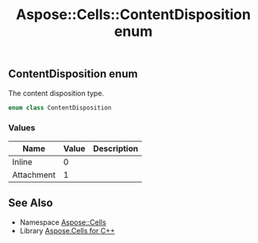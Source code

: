 ﻿---
title: Aspose::Cells::ContentDisposition enum
linktitle: ContentDisposition
second_title: Aspose.Cells for C++ API Reference
description: 'Aspose::Cells::ContentDisposition enum. The content disposition type in C++.'
type: docs
weight: 18400
url: /cpp/aspose.cells/contentdisposition/
---
## ContentDisposition enum


The content disposition type.

```cpp
enum class ContentDisposition
```

### Values

| Name | Value | Description |
| --- | --- | --- |
| Inline | 0 | <br> |
| Attachment | 1 | <br> |

## See Also

* Namespace [Aspose::Cells](../)
* Library [Aspose.Cells for C++](../../)
